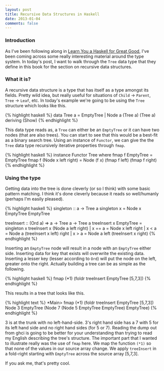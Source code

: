```yaml
---
layout: post
title: Recursive Data Structures in Haskell
date: 2013-01-04
comments: false
---
```


### Introduction

As I've been following along in [Learn You a Haskell for Great Good](http://learnyouahaskell.com/), I've been coming across some really interesting material around the type system. In today's post, I want to walk through the `Tree` data type that they define in this book for the section on recursive data structures.

### What it is?

A recursive data structure is a type that has itself as a type amongst its fields. Pretty wild idea, but really useful for situations of `Child` -> `Parent`, `Tree` -> `Leaf`, etc. In today's example we're going to be using the `Tree` structure which looks like this.

{% highlight haskell %}
data Tree a = EmptyTree | Node a (Tree a) (Tree a)
  deriving (Show)
{% endhighlight %}

This data type reads as, a `Tree` can either be an `EmptyTree` or it can have two nodes (that are also trees). You can start to see that this would be a best-fit as a binary search tree. Using an instance of `Functor`, we can give the the `Tree` data type recursively iterative properties through `fmap`.

{% highlight haskell %}
instance Functor Tree where
  fmap f EmptyTree = EmptyTree
  fmap f (Node x left right) = Node (f x) (fmap f left) (fmap f right)
{% endhighlight %} 

### Using the type

Getting data into the tree is done cleverly (or so I think) with some basic pattern matching. I think it's done cleverly because it reads so well/humanly (perhaps I'm easily pleased).

{% highlight haskell %}
singleton :: a -> Tree a
singleton x = Node x EmptyTree EmptyTree

treeInsert :: (Ord a) => a -> Tree a -> Tree a
treeInsert x EmptyTree = singleton x
treeInsert x (Node a left right)
   | x == a = Node x left right
   | x < a  = Node a (treeInsert x left) right
   | x > a  = Node a left (treeInsert x right)
{% endhighlight %}

Inserting an `EmptyTree` node will result in a node with an `EmptyTree` either side. Inserting data for key that exists will overwrite the existing data. Inserting a lesser key (lesser according to `Ord`) will put the node on the left, greater onto the right. Actually building a tree can be as simple as the following.

{% highlight haskell %}
fmap (*1) (foldr treeInsert EmptyTree [5,7,3])
{% endhighlight %}

This results in a tree that looks like this.

{% highlight text %}
*Main> fmap (*1) (foldr treeInsert EmptyTree [5,7,3])
Node 3 EmptyTree (Node 7 (Node 5 EmptyTree EmptyTree) EmptyTree)
{% endhighlight %}

3 is at the trunk with no left-hand-side. 3's right hand side has a 7 with 5 for its left hand side and no right hand sides (for 5 or 7). Reading the dump out from ghci is going to be better for your understanding than trying to read my English describing the tree's structure. The important part that I wanted to illustrate really was the use of `fmap` here. We map the function `(*1)` so that none of the values in our source array change. We apply `treeInsert` in a fold-right starting with `EmptyTree` across the source array [5,7,3].

If you ask me, that's pretty cool.
